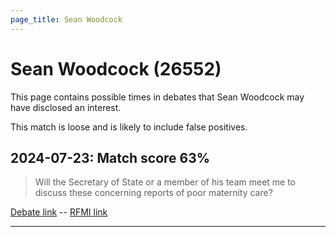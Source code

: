 ```yaml
---
page_title: Sean Woodcock
---
```


# Sean Woodcock  (26552)

This page contains possible times in debates that Sean Woodcock may have disclosed an interest.

This match is loose and is likely to include false positives. 



## 2024-07-23: Match score 63%

>Will the Secretary of State or a member of his team meet me to discuss these concerning reports of poor maternity care?

[Debate link](https://www.theyworkforyou.com/debates/?id=2024-07-23d.523.7)  --  [RFMI link](https://www.theyworkforyou.com/mp/26552/register)


---


